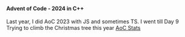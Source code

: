 #### Advent of Code - 2024 in C++

Last year, I did AoC 2023 with JS and sometimes TS. I went till Day 9 \
Trying to climb the Christmas tree this year
[AoC Stats](https://adventofcode.com/2024/stats)
